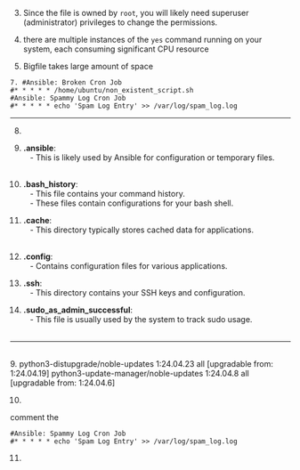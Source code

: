 
3. Since the file is owned by `root`, you will likely need superuser (administrator) privileges to change the permissions.

4. there are multiple instances of the `yes` command running on your system, each consuming significant CPU resource


6. Bigfile takes large amount of space
   
   
```
7. #Ansible: Broken Cron Job
#* * * * * /home/ubuntu/non_existent_script.sh
#Ansible: Spammy Log Cron Job
#* * * * * echo 'Spam Log Entry' >> /var/log/spam_log.log

```

---

8.    
   
  1. **.ansible**:   
   - This is likely used by Ansible for configuration or temporary files.  
   
2. **.bash_history**:   
   - This file contains your command history.     
   - These files contain configurations for your bash shell.  

4. **.cache**:   
   - This directory typically stores cached data for applications.  
  

5. **.config**:   
   - Contains configuration files for various applications.  

6. **.ssh**:   
   - This directory contains your SSH keys and configuration.  


7. **.sudo_as_admin_successful**:   
   - This file is usually used by the system to track sudo usage.  
     
--- 

     
9. python3-distupgrade/noble-updates 1:24.04.23 all [upgradable from: 1:24.04.19]
python3-update-manager/noble-updates 1:24.04.8 all [upgradable from: 1:24.04.6]


10. 
comment  the 
```
#Ansible: Spammy Log Cron Job
#* * * * * echo 'Spam Log Entry' >> /var/log/spam_log.log
```

11. 
